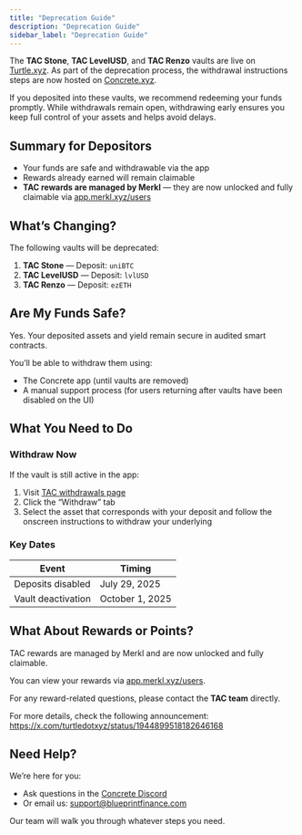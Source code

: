 ```yaml
---
title: "Deprecation Guide"
description: "Deprecation Guide"
sidebar_label: "Deprecation Guide"
---
```


The **TAC Stone**, **TAC LevelUSD**, and **TAC Renzo** vaults are live on [Turtle.xyz](https://app.turtle.xyz/campaigns/tac). As part of the deprecation process, the withdrawal instructions steps are now hosted on [Concrete.xyz](https://app.concrete.xyz/earn).

If you deposited into these vaults, we recommend redeeming your funds promptly. While withdrawals remain open, withdrawing early ensures you keep full control of your assets and helps avoid delays.

## Summary for Depositors

- Your funds are safe and withdrawable via the app
- Rewards already earned will remain claimable
- **TAC rewards are managed by Merkl** — they are now unlocked and fully claimable via [app.merkl.xyz/users](https://app.merkl.xyz/users)

## What’s Changing?

The following vaults will be deprecated:

1. **TAC Stone** — Deposit: `uniBTC`
2. **TAC LevelUSD** — Deposit: `lvlUSD`
3. **TAC Renzo** — Deposit: `ezETH`

## Are My Funds Safe?

Yes. Your deposited assets and yield remain secure in audited smart contracts.

You’ll be able to withdraw them using:

- The Concrete app (until vaults are removed)
- A manual support process (for users returning after vaults have been disabled on the UI)

## What You Need to Do

### Withdraw Now

If the vault is still active in the app:

1. Visit [TAC withdrawals page](https://app.concrete.xyz/vault/tac/withdrawals)
2. Click the “Withdraw” tab
3. Select the asset that corresponds with your deposit and follow the onscreen instructions to withdraw your underlying

### Key Dates

| **Event** | **Timing** |
| --- | --- |
| Deposits disabled | July 29, 2025 |
| Vault deactivation | October 1, 2025 |

## What About Rewards or Points?

TAC rewards are managed by Merkl and are now unlocked and fully claimable.

You can view your rewards via [app.merkl.xyz/users](https://app.merkl.xyz/users).

For any reward-related questions, please contact the **TAC team** directly.

For more details, check the following announcement:
 https://x.com/turtledotxyz/status/1944899518182646168

## Need Help?

We’re here for you:

- Ask questions in the [Concrete Discord](https://discord.gg/concretexyz)
- Or email us: [support@blueprintfinance.com](mailto:support@blueprintfinance.com)

Our team will walk you through whatever steps you need.
